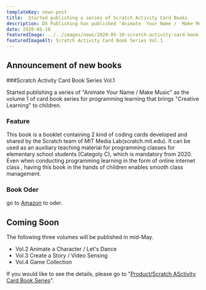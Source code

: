 ```yaml
---
templateKey: news-post
title:  Started publishing a series of Scratch Activity Card Books
description: DX Publishing has published "Animate  Your Name /  Make Music" as the volume 1 of card book series for programming learning that brings "Creative Learning" to children.
date: 2020-05-10
featuredImage: ../../images/news/2020-05-10-scratch-activity-card-book-featured.jpg
featuredImageAlt: Scratch Activity Card Book Series Vol.1
---
```


## Announcement of new books
###Scratch Activity Card Book Series Vol.1

Started publishing a series of "Animate  Your Name /  Make Music" as the volume 1 of card book series for programming learning that brings "Creative Learning" to children.

### Feature

This book is a booklet containing 2 kind of coding cards developed and shared by the Scratch team of MIT Media Lab(scratch.mit.edu).  It can be used as an auxiliary teaching material for programming classes for elementary school students (Categoly  C), which is mandatory from 2020. Even when conducting programming learning in the form of online internet class , having this book in the hands of children enables smooth class management.

### Book Oder

go to [Amazon](https://www.amazon.co.jp/dp/4910209018) to oder.

## Coming Soon

The following three volumes will be published in mid-May.
* Vol.2 Animate a Character / Let's Dance
* Vol.3 Create a Story / Video Sensing
* Vol.4 Game Collection

If you would like to see the details, please go to "[Product/Scratch ASctivity Card Book Series](https://dx-publishing.jp/products/scratch-activity-card-book/)".


